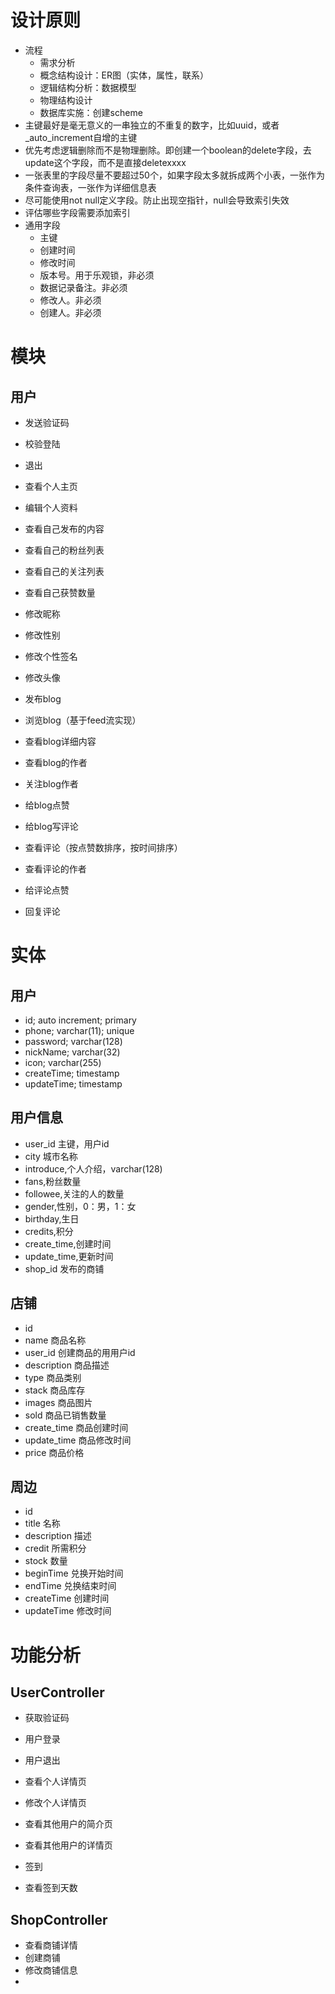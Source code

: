# 设计原则

+ 流程
  + 需求分析
  + 概念结构设计：ER图（实体，属性，联系）
  + 逻辑结构分析：数据模型
  + 物理结构设计
  + 数据库实施：创建scheme
+ 主键最好是毫无意义的一串独立的不重复的数字，比如uuid，或者_auto_increment自增的主键
+ 优先考虑逻辑删除而不是物理删除。即创建一个boolean的delete字段，去update这个字段，而不是直接deletexxxx
+ 一张表里的字段尽量不要超过50个，如果字段太多就拆成两个小表，一张作为条件查询表，一张作为详细信息表
+ 尽可能使用not null定义字段。防止出现空指针，null会导致索引失效
+ 评估哪些字段需要添加索引
+ 通用字段
  + 主键
  + 创建时间
  + 修改时间
  + 版本号。用于乐观锁，非必须
  + 数据记录备注。非必须
  + 修改人。非必须
  + 创建人。非必须



# 模块

## 用户

+ 发送验证码
+ 校验登陆
+ 退出



+ 查看个人主页
+ 编辑个人资料
+ 查看自己发布的内容
+ 查看自己的粉丝列表
+ 查看自己的关注列表
+ 查看自己获赞数量



+ 修改昵称
+ 修改性别
+ 修改个性签名
+ 修改头像



+ 发布blog
+ 浏览blog（基于feed流实现）
+ 查看blog详细内容
+ 查看blog的作者
+ 关注blog作者
+ 给blog点赞
+ 给blog写评论



+ 查看评论（按点赞数排序，按时间排序）

+ 查看评论的作者
+ 给评论点赞
+ 回复评论









# 实体

## 用户

+ id; auto  increment; primary
+ phone; varchar(11); unique
+ password; varchar(128)
+ nickName; varchar(32)
+ icon; varchar(255)
+ createTime; timestamp
+ updateTime; timestamp



## 用户信息

+ user_id 主键，用户id
+ city 城市名称
+ introduce,个人介绍，varchar(128)
+ fans,粉丝数量
+ followee,关注的人的数量
+ gender,性别，0：男，1：女
+ birthday,生日
+ credits,积分
+ create_time,创建时间
+ update_time,更新时间
+ shop_id 发布的商铺



## 店铺

+ id
+ name 商品名称
+ user_id 创建商品的用用户id
+ description 商品描述
+ type 商品类别
+ stack 商品库存
+ images 商品图片
+ sold 商品已销售数量
+ create_time 商品创建时间
+ update_time 商品修改时间
+ price 商品价格



## 周边

+ id
+ title 名称
+ description 描述
+ credit 所需积分
+ stock 数量
+ beginTime 兑换开始时间
+ endTime 兑换结束时间
+ createTime 创建时间
+ updateTime 修改时间









# 功能分析

## UserController

+ 获取验证码

+ 用户登录

+ 用户退出

+ 查看个人详情页

+ 修改个人详情页

+ 查看其他用户的简介页

+ 查看其他用户的详情页

+ 签到

+ 查看签到天数

  

## ShopController

+ 查看商铺详情
+ 创建商铺
+ 修改商铺信息
+ 


